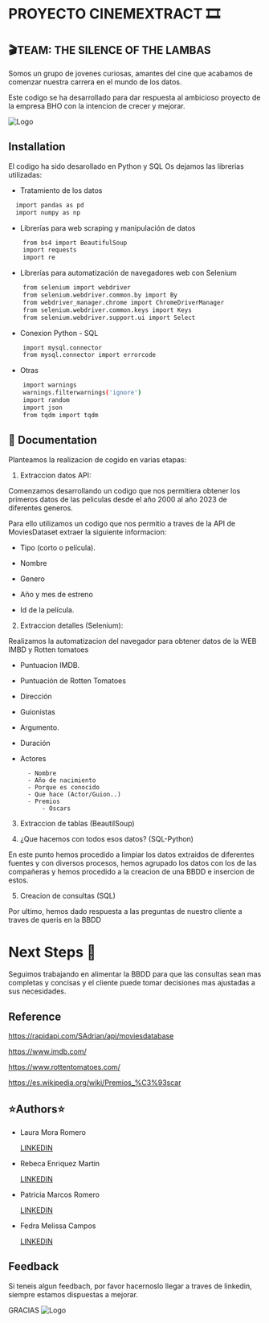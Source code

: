 
# PROYECTO CINEMEXTRACT 🎞️
## 🎬TEAM:  THE SILENCE OF THE LAMBAS

Somos un grupo de jovenes curiosas, amantes del cine que acabamos de comenzar nuestra carrera en el mundo de los datos. 

Este codigo se ha desarrollado para dar respuesta al ambicioso proyecto de la empresa BHO con la intencion de crecer y mejorar.




![Logo](https://www.barcelonacheckin.com/img/stored_images/barcelona/articles_images/tumblr_inline_njq5vcw3oH1rc0s9i.gif)

## Installation

El codigo ha sido desarollado en Python y SQL 
Os dejamos las librerias utilizadas:

- Tratamiento de los datos
```bash
  import pandas as pd
  import numpy as np
```
- Librerías para web scraping y manipulación de datos
```bash
    from bs4 import BeautifulSoup
    import requests
    import re
  ```
- Librerías para automatización de navegadores web con Selenium
```bash
    from selenium import webdriver  
    from selenium.webdriver.common.by import By
    from webdriver_manager.chrome import ChromeDriverManager  
    from selenium.webdriver.common.keys import Keys  
    from selenium.webdriver.support.ui import Select  
```

- Conexion Python - SQL
```bash
    import mysql.connector
    from mysql.connector import errorcode  
```
- Otras
```bash
    import warnings
    warnings.filterwarnings('ignore')
    import random  
    import json
    from tqdm import tqdm 
```
## 🍿 Documentation

Planteamos la realizacion de cogido en varias etapas:

1. Extraccion datos API:

Comenzamos desarrollando un codigo que nos permitiera obtener los primeros datos de las peliculas desde el año 2000 al año 2023 de diferentes generos.

Para ello utilizamos un codigo que nos permitio a traves de la API de MoviesDataset extraer la siguiente informacion:

- Tipo (corto o película).

- Nombre 

- Genero

- Año y mes de estreno 

- Id de la película.

2. Extraccion detalles (Selenium):

Realizamos la automatizacion del navegador para obtener datos de la WEB IMBD y Rotten tomatoes


- Puntuacion IMDB.

- Puntuación de Rotten Tomatoes 

- Dirección

- Guionistas

- Argumento.

- Duración

- Actores

        - Nombre
        - Año de nacimiento
        - Porque es conocido
        - Que hace (Actor/Guion..)
        - Premios
            - Oscars


3. Extraccion de tablas (BeautilSoup)

4. ¿Que hacemos con todos esos datos? (SQL-Python)

En este punto hemos procedido a limpiar los datos extraidos de diferentes fuentes y con diversos procesos, hemos agrupado los datos con los de las compañeras y hemos procedido a la creacion de una BBDD e insercion de estos.

5. Creacion de consultas (SQL)

Por ultimo, hemos dado respuesta a las preguntas de nuestro cliente a traves de queris en la BBDD

# Next Steps 👣

Seguimos trabajando en alimentar la BBDD para que las consultas sean mas completas y concisas y el cliente puede tomar decisiones mas ajustadas a sus necesidades.

## Reference

https://rapidapi.com/SAdrian/api/moviesdatabase

https://www.imdb.com/

https://www.rottentomatoes.com/

https://es.wikipedia.org/wiki/Premios_%C3%93scar




## ⭐Authors⭐


- Laura Mora Romero

    [LINKEDIN](https://www.linkedin.com/in/laura-mora-romero-9998722b9?utm_source=share&utm_campaign=share_via&utm_content=profile&utm_medium=android_app )

- Rebeca Enriquez Martin

    [LINKEDIN](https://www.linkedin.com/in/rebeca-enr%C3%ADquez-mart%C3%ADn-a2ab71176/)

- Patricia Marcos Romero

    [LINKEDIN](https://www.linkedin.com/in/patricia-marcos-romero?utm_source=share&utm_campaign=share_via&utm_content=profile&utm_medium=ios_app )       

- Fedra Melissa Campos

    [LINKEDIN](https://www.linkedin.com/in/fedra-melissa-campos-boj%C3%B2rquez-a1ba5734/)
## Feedback

Si teneis algun feedbach, por favor hacernoslo llegar a traves de linkedin, siempre estamos dispuestas a mejorar.

GRACIAS ![Logo](https://st1.uvnimg.com/25/ed/4cceaf9345cbb53d21acdc126d8f/tumblr_mnu5h5zgaf1rnjh5ho1_500.gif)

